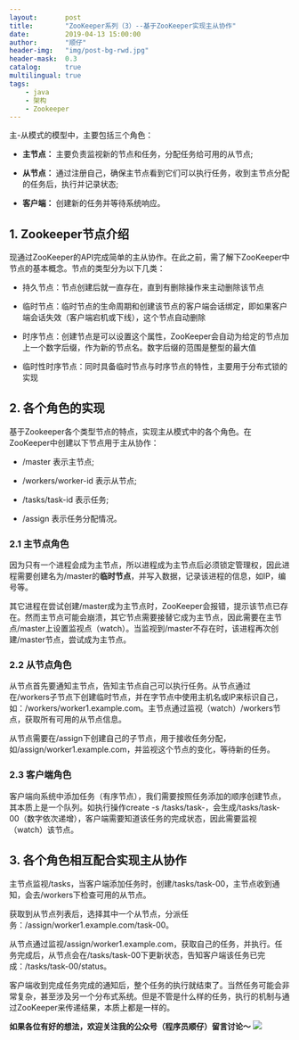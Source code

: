 ```yaml
---
layout:       post
title:        "ZooKeeper系列（3）--基于ZooKeeper实现主从协作"
date:         2019-04-13 15:00:00
author:       "顺仔"
header-img:   "img/post-bg-rwd.jpg"
header-mask:  0.3
catalog:      true
multilingual: true
tags:
    - java
    - 架构
    - Zookeeper
---
```


主-从模式的模型中，主要包括三个角色：

* **主节点：** 主要负责监视新的节点和任务，分配任务给可用的从节点;

* **从节点：** 通过注册自己，确保主节点看到它们可以执行任务，收到主节点分配的任务后，执行并记录状态;

* **客户端：** 创建新的任务并等待系统响应。

## 1. Zookeeper节点介绍

现通过ZooKeeper的API完成简单的主从协作。在此之前，需了解下ZooKeeper中节点的基本概念。节点的类型分为以下几类：

* 持久节点：节点创建后就一直存在，直到有删除操作来主动删除该节点

* 临时节点：临时节点的生命周期和创建该节点的客户端会话绑定，即如果客户端会话失效（客户端宕机或下线），这个节点自动删除 

* 时序节点：创建节点是可以设置这个属性，ZooKeeper会自动为给定的节点加上一个数字后缀，作为新的节点名。数字后缀的范围是整型的最大值

* 临时性时序节点：同时具备临时节点与时序节点的特性，主要用于分布式锁的实现

## 2. 各个角色的实现

基于Zookeeper各个类型节点的特点，实现主从模式中的各个角色。在ZooKeeper中创建以下节点用于主从协作：

* /master 表示主节点;

* /workers/worker-id 表示从节点;

* /tasks/task-id 表示任务;

* /assign 表示任务分配情况。

### 2.1 主节点角色

因为只有一个进程会成为主节点，所以进程成为主节点后必须锁定管理权，因此进程需要创建名为/master的**临时节点**，并写入数据，记录该进程的信息，如IP，编号等。

其它进程在尝试创建/master成为主节点时，ZooKeeper会报错，提示该节点已存在。然而主节点可能会崩溃，其它节点需要接替它成为主节点，因此需要在主节点/master上设置监视点（watch）。当监视到/master不存在时，该进程再次创建/master节点，尝试成为主节点。

### 2.2 从节点角色

从节点首先要通知主节点，告知主节点自己可以执行任务。从节点通过在/workers子节点下创建临时节点，并在字节点中使用主机名或IP来标识自己，如：/workers/worker1.example.com。主节点通过监视（watch）/workers节点，获取所有可用的从节点信息。

从节点需要在/assign下创建自己的子节点，用于接收任务分配，如/assign/worker1.example.com，并监视这个节点的变化，等待新的任务。

### 2.3 客户端角色

客户端向系统中添加任务（有序节点），我们需要按照任务添加的顺序创建节点，其本质上是一个队列。如执行操作create -s /tasks/task-，会生成/tasks/task-00（数字依次递增），客户端需要知道该任务的完成状态，因此需要监视（watch）该节点。

## 3. 各个角色相互配合实现主从协作

主节点监视/tasks，当客户端添加任务时，创建/tasks/task-00，主节点收到通知，会去/workers下检查可用的从节点。

获取到从节点列表后，选择其中一个从节点，分派任务：/assign/worker1.example.com/task-00。

从节点通过监视/assign/worker1.example.com，获取自己的任务，并执行。任务完成后，从节点会在/tasks/task-00下更新状态，告知客户端该任务已完成：/tasks/task-00/status。

客户端收到完成任务完成的通知后，整个任务的执行就结束了。当然任务可能会非常复杂，甚至涉及另一个分布式系统。但是不管是什么样的任务，执行的机制与通过ZooKeeper来传递结果，本质上都是一样的。


**如果各位有好的想法，欢迎关注我的公众号（程序员顺仔）留言讨论～**
![](https://user-gold-cdn.xitu.io/2019/3/13/169770417414bccc?w=254&h=241&f=png&s=43837)

